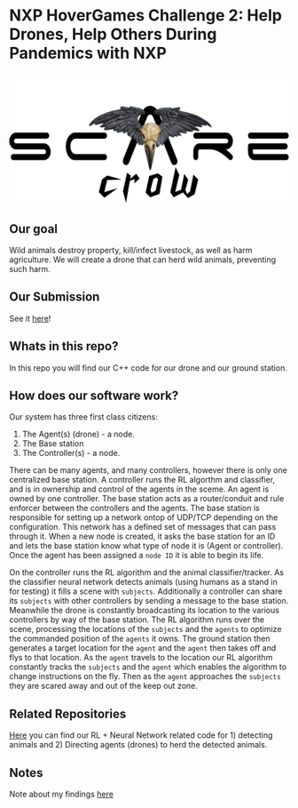 # NXP HoverGames Challenge 2: Help Drones, Help Others During Pandemics with NXP
![](https://github.com/mcelhennyi/NXP-HoverGames-2/blob/master/SCAREcrow_logo.png)

## Our goal
Wild animals destroy property, kill/infect livestock, as well as harm agriculture. We will create a drone that can herd wild animals, preventing such harm.

## Our Submission
See it [here](https://www.hackster.io/contests/hovergames2/hardware_applications/12777)!

## Whats in this repo?
In this repo you will find our C++ code for our drone and our ground station.

## How does our software work?
Our system has three first class citizens:  
1) The Agent(s) (drone) - a node.
2) The Base station
3) The Controller(s) - a node.

There can be many agents, and many controllers, however there is only one centralized base station. A controller runs the RL algorthm and classifier, and is in ownership and control of the agents in the sceme. An agent is owned by one controller. The base station acts as a router/conduit and rule enforcer between the controllers and the agents. The base station is responsible for setting up a network ontop of UDP/TCP depending on the configuration. This network has a defined set of messages that can pass through it. When a new node is created, it asks the base station for an ID and lets the base station know what type of node it is (Agent or controller). Once the agent has been assigned a `node ID` it is able to begin its life.

On the controller runs the RL algorithm and the animal classifier/tracker. As the classifier neural network detects animals (using humans as a stand in for testing) it fills a scene with `subjects`. Additionally a controller can share its `subjects` with other controllers by sending a message to the base station. Meanwhile the drone is constantly broadcasting its location to the various controllers by way of the base station. The RL algorithm runs over the scene, processing the locations of the `subjects` and the `agents` to optimize the commanded position of the `agents` it owns. The ground station then generates a target location for the `agent` and the `agent` then takes off and flys to that location. As the `agent` travels to the location our RL algorithm constantly tracks the `subjects` and the `agent` which enables the algorithm to change instructions on the fly. Then as the `agent` approaches the `subjects` they are scared away and out of the keep out zone.

## Related Repositories
[Here](https://github.com/ajberlier/SCAREcrow) you can find our RL + Neural Network related code for 1) detecting animals and 2) Directing agents (drones) to herd the detected animals.

## Notes
Note about my findings [here](https://github.com/mcelhennyi/NXP-HoverGames-2/blob/master/NOTES.md)
